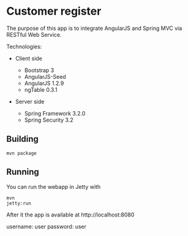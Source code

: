 Customer register
=================

The purpose of this app is to integrate AngularJS and Spring MVC via RESTful Web Service.

Technologies:

  - Client side
    - Bootstrap 3
    - AngularJS-Seed
    - AngularJS 1.2.9
    - ngTable 0.3.1
    
  - Server side
    - Spring Framework 3.2.0
    - Spring Security 3.2


Building
--------

<pre><code>mvn package</code></pre>

Running
-------

You can run the webapp in Jetty with <pre><code>mvn jetty:run</code></pre>

After it the app is available at http://localhost:8080

username: user
password: user

